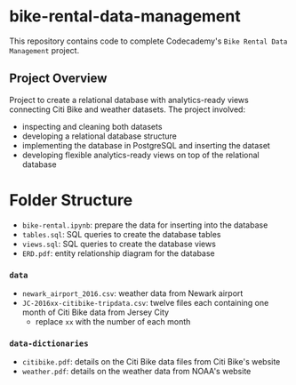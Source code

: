 # bike-rental-data-management

This repository contains code to complete Codecademy's `Bike Rental Data Management` project.

## Project Overview

Project to create a relational database with analytics-ready views connecting Citi Bike and weather datasets. The project involved:
- inspecting and cleaning both datasets
- developing a relational database structure
- implementing the database in PostgreSQL and inserting the dataset
- developing flexible analytics-ready views on top of the relational database

# Folder Structure

- `bike-rental.ipynb`: prepare the data for inserting into the database
- `tables.sql`: SQL queries to create the database tables
- `views.sql`: SQL queries to create the database views
- `ERD.pdf`: entity relationship diagram for the database

### `data`
- `newark_airport_2016.csv`: weather data from Newark airport
- `JC-2016xx-citibike-tripdata.csv`: twelve files each containing one month of Citi Bike data from Jersey City
    - replace `xx` with the number of each month

### `data-dictionaries`
- `citibike.pdf`: details on the Citi Bike data files from Citi Bike's website
- `weather.pdf`: details on the weather data from NOAA's website
